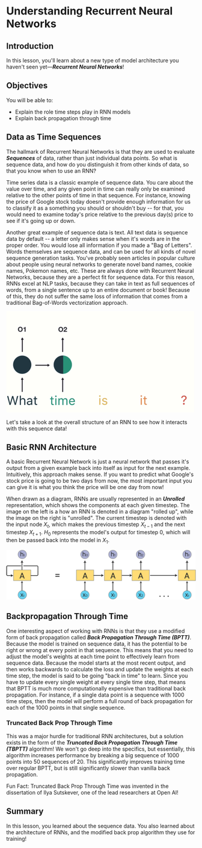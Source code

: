 
# Understanding Recurrent Neural Networks

## Introduction

In this lesson, you'll learn about a new type of model architecture you haven't seen yet&mdash;**_Recurrent Neural Networks_**!

## Objectives

You will be able to:

- Explain the role time steps play in RNN models 
- Explain back propagation through time 


## Data as Time Sequences

The hallmark of Recurrent Neural Networks is that they are used to evaluate **_Sequences_** of data, rather than just individual data points. So what is sequence data, and how do you distinguish it from other kinds of data, so that you know when to use an RNN? 

Time series data is a classic example of sequence data. You care about the value over time, and any given point in time can really only be examined relative to the other points of time in that sequence. For instance, knowing the price of Google stock today doesn't provide enough information for us to classify it as a something you should or shouldn't buy -- for that, you would need to examine today's price relative to the previous day(s) price to see if it's going up or down. 

Another great example of sequence data is text. All text data is sequence data by default -- a letter only makes sense when it's words are in the proper order. You would lose all information if you made a "Bag of Letters". Words themselves are sequence data, and can be used for all kinds of novel sequence generation tasks. You've probably seen articles in popular culture about people using neural networks to generate novel band names, cookie names, Pokemon names, etc. These are always done with Recurrent Neural Networks, because they are a perfect fit for sequence data. For this reason, RNNs excel at NLP tasks, because they can take in text as full sequences of words, from a single sentence up to an entire document or book! Because of this, they do not suffer the same loss of information that comes from a traditional Bag-of-Words vectorization approach. 

<img src='images/unrolled.gif'>

Let's take a look at the overall structure of an RNN to see how it interacts with this sequence data!

## Basic RNN Architecture

A basic Recurrent Neural Network is just a neural network that passes it's output from a given example back into itself as input for the next example. Intuitively, this approach makes sense. If you want to predict what Google's stock price is going to be two days from now, the most important input you can give it is what you think the price will be one day from now!

When drawn as a diagram, RNNs are usually represented in an **_Unrolled_** representation, which shows the components at each given timestep. The image on the left is a how an RNN is denoted in a diagram "rolled up", while the image on the right is "unrolled". The current timestep is denoted with the input node $X_t$, which makes the previous timestep $X_{t-1}$ and the next timestep $X_{t+1}$.  $H_0$ represents the model's output for timestep 0, which will then be passed back into the model in $X_1$. 

<img src='images/new-RNN-unrolled.png'>



## Backpropagation Through Time

One interesting aspect of working with RNNs is that they use a modified form of back propagation called **_Back Propagation Through Time (BPTT)_**. Because the model is trained on sequence data, it has the potential to be right or wrong at every point in that sequence. This means that you need to adjust the model's weights at each time point to effectively learn from sequence data. Because the model starts at the most recent output, and then works backwards to calculate the loss and update the weights at each time step, the model is said to be going "back in time" to learn.  Since you have to update every single weight at every single time step, that means that BPTT is much more computationally expensive than traditional back propagation. For instance, if a single data point is a sequence with 1000 time steps, then the model will perform a full round of back propagation for each of the 1000 points in that single sequence. 

### Truncated Back Prop Through Time

This was a major hurdle for traditional RNN architectures, but a solution exists in the form of the **_Truncated Back Propagation Through Time (TBPTT)_** algorithm! We won't go deep into the specifics, but essentially, this algorithm increases performance by breaking a big sequence of 1000 points into 50 sequences of 20. This significantly improves training time over regular BPTT, but is still significantly slower than vanilla back propagation. 

Fun Fact: Truncated Back Prop Through Time was invented in the dissertation of Ilya Sutskever, one of the lead researchers at Open AI!



## Summary

In this lesson, you learned about the sequence data. You also learned about the architecture of RNNs, and the modified back prop algorithm they use for training!
